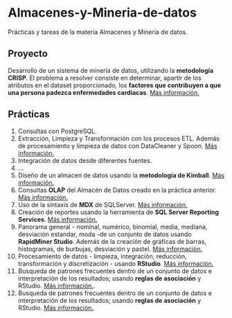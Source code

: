 # Almacenes-y-Mineria-de-datos
Prácticas y tareas de la materia Almacenes y Minería de datos.

## Proyecto ##

Desarrollo de un sistema de minería de datos, utilizando la **metodología CRISP**. El problema a resolver consiste en determinar, apartir de los atributos en el dataset proporcionado, los **factores que contribuyen a que una persona padezca enfermedades cardiacas**. [Más información.](https://github.com/iLuisF/Almacenes-y-Mineria-de-datos/blob/master/ProyectoFinal/docs/proyectoFinal.pdf "Más información.")

## Prácticas ##

1. Consultas con PostgreSQL.
2. Extracción, Limpieza y Transformación con los procesos ETL. Además de procesamiento y limpieza de datos con DataCleaner y Spoon. [Más información.](https://github.com/iLuisF/Almacenes-y-Mineria-de-datos/blob/master/Practica02/Descripci%C3%B3n.pdf "Más información.")
3. Integración de datos desde diferentes fuentes.
4. ...
5. Diseño de un almacen de datos usando la **metodología de Kimball**. [Más información.](https://github.com/iLuisF/Almacenes-y-Mineria-de-datos/blob/master/Practica05/Practica05%5BAlumnos%5D.pdf "Más información.")
6. Consultas **OLAP** del Almacén de Datos creado en la práctica anterior. [Más información.](https://github.com/iLuisF/Almacenes-y-Mineria-de-datos/blob/master/Practica06/Practica06%5BAlumnos%5DSI.pdf "Más información.")
7. Uso de la sintaxis de **MDX** de SQLServer. [Más información.](https://github.com/iLuisF/Almacenes-y-Mineria-de-datos/blob/master/Practica07/Practica07%5BAlumnos%5D.pdf "Más información.")
8. Creación de reportes usando la herramienta de **SQL Server Reporting Services**. [Más información.](https://github.com/iLuisF/Almacenes-y-Mineria-de-datos/blob/master/Practica08/Practica08%5BAlumnos%5D.pdf "Más información.")
9. Panorama general - nominal, numérico, binomial, media, mediana, desviación estandar, moda -de un conjunto de datos usando **RapidMiner Studio**. Además de la creación de gráficas de barras, histogramas, de burbujas, desviación y pastel. [Más información.](https://github.com/iLuisF/Almacenes-y-Mineria-de-datos/blob/master/Practica09/Practica09%5BAlumnos%5D.pdf "Más información.")
10. Procesamiento de datos - limpieza, integración, reducción, transformación y discretización - usando **RStudio**. [Más información.](https://github.com/iLuisF/Almacenes-y-Mineria-de-datos/blob/master/Practica10/Practica10%5BAlumnos%5D.pdf "Más información.")
11. Busqueda de patrones frecuentes dentro de un conjunto de datos e interpretación de los resultados; usando **reglas de asociación** y RStudio. [Más información.](https://github.com/iLuisF/Almacenes-y-Mineria-de-datos/blob/master/Practica11/Practica11%5BAlumnos%5D.pdf "Más información.").
12. Busqueda de patrones frecuentes dentro de un conjunto de datos e interpretación de los resultados; usando **reglas de asociación** y RStudio. [Más información.](https://github.com/iLuisF/Almacenes-y-Mineria-de-datos/blob/master/Practica12/Practica12%5BAlumnos%5D.pdf "Más información.").
